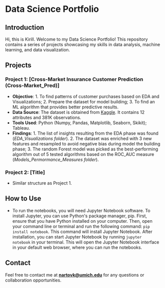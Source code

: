 # Data Science Portfolio

## Introduction
Hi, this is Kirill. Welcome to my Data Science Portfolio! This repository contains a series of projects showcasing my skills in data analysis, machine learning, and data visualization.

## Projects

### Project 1: [Cross-Market Insurance Customer Prediction (Cross-Market_Pred)]
- **Objective**: 1. To find patterns of customer purchases based on EDA and Visualizations; 2. Prepare the dataset for model building; 3. To find an ML algorithm that provides better predictive results.
- **Data Source**: The dataset is obtained from [Kaggle](https://www.kaggle.com/datasets/anmolkumar/health-insurance-cross-sell-prediction?resource=download). It contains 12 attributes and 381K observations.
- **Tools Used**: Python (Numpy, Pandas, Matplotlib, Seaborn, Skikit); Tableau.
- **Findings**:  1. The list of insights resulting from the EDA phase was found (*EDA_Visualizations folder*). 2. The dataset was enriched with 3 new features and resampled to avoid negative bias during model the building phase; 3. The random Forest model was picked as the best-performing algorithm out of 5 tested algorithms based on the ROC_AUC measure (*Models_Permormance_Measures folder*).

### Project 2: [Title]
- Similar structure as Project 1.

## How to Use
- To run the notebooks, you will need Jupyter Notebook software. To install Jupyter, you can use Python's package manager, pip. First, ensure that you have Python installed on your computer. Then, open your command line or terminal and run the following command: `pip install notebook`. This command will install Jupyter Notebook. After installation, you can start Jupyter Notebook by running `jupyter notebook` in your terminal. This will open the Jupyter Notebook interface in your default web browser, where you can run the notebooks.

## Contact
Feel free to contact me at **nartovk@umich.edu** for any questions or collaboration opportunities.
